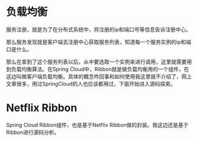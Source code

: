 # 负载均衡

服务注册，就是为了在分布式系统中，将注册的ip和端口号等信息告诉注册中心。

那么服务发现就是客户端去注册中心获取服务列表，知道每一个服务实例的ip和端口是什么。

那么在拿到了这个服务列表以后，从中要选取一个实例来进行调用，这里就需要用到负载均衡算法。在Spring Cloud中，Ribbon就是做负载均衡用的一个组件，在这边叫做客户端负载均衡。具体的概念咋回事和如何使用我这里就不介绍了，网上文章很多，用过SpringCloud的人也应该都用过，下面开始进入源码探索。



# Netflix Ribbon

Spring Cloud Ribbon组件，也是基于Netflix Ribbon做的封装。我这边还是基于Ribbon进行源码分析。



